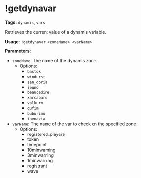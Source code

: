 # !getdynavar

**Tags:** `dynamis`, `vars`

Retrieves the current value of a dynamis variable.

**Usage**: `!getdynavar <zoneName> <varName>`

**Parameters**:
- `zoneName`: The name of the dynamis zone
  - Options:
    - `bastok`
    - `windurst`
    - `san_doria`
    - `jeuno`
    - `beaucedine`
    - `xarcabard`
    - `valkurm`
    - `qufim`
    - `buburimu`
    - `tavnazia`
- `varName`: The name of the var to check on the specified zone
    - Options:
        - registered_players
        - token
        - timepoint
        - 10minwarning
        - 3minwarning
        - 1minwarning
        - registrant
        - wave
